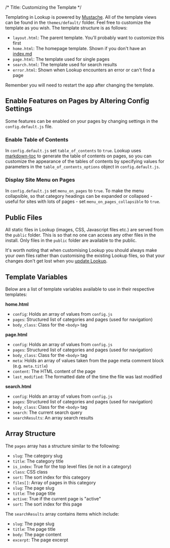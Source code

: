 /*
Title: Customizing the Template
*/

Templating in Lookup is powered by [Mustache](http://mustache.github.io). All of the template views can
be found in the `themes/default/` folder. Feel free to customize the template as you wish. The template structure
is as follows:

* `layout.html`: The parent template. You'll probably want to customize this first
* `home.html`: The homepage template. Shown if you don't have an [index.md](%base_url%/usage/custom-homepage)
* `page.html`: The template used for single pages
* `search.html`: The template used for search results
* `error.html`: Shown when Lookup encounters an error or can't find a page

Remember you will need to restart the app after changing the template.

## Enable Features on Pages by Altering Config Settings
Some features can be enabled on your pages by changing settings in the `config.default.js` file.

### Enable Table of Contents
In `config.default.js` set `table_of_contents` to `true`. Lookup uses [markdown-toc](https://github.com/jonschlinkert/markdown-toc) to generate the table of contents on pages, so you can customize the appearance of the tables of contents by specifying values for parameters in the `table_of_contents_options` object in `config.default.js`.

### Display Site Menu on Pages
In `config.default.js` set `menu_on_pages` to `true`. To make the menu collapsible, so that category headings can be expanded or collapsed - useful for sites with lots of pages - set `menu_on_pages_collapsible` to `true`.

## Public Files

All static files in Lookup (images, CSS, Javascript files etc.) are served from the `public` folder. This
is so that no one can access any other files in the install. Only files in the `public` folder are available
to the public.

It's worth noting that when customising Lookup you should always make your own files rather than customising
the existing Lookup files, so that your changes don't get lost when you
[update Lookup](%base_url%/updates/updating-lookup).

## Template Variables

Below are a list of template variables available to use in their respective templates:

**home.html**

* `config`: Holds an array of values from `config.js`
* `pages`: Structured list of categories and pages (used for navigation)
* `body_class`: Class for the `<body>` tag

**page.html**

* `config`: Holds an array of values from `config.js`
* `pages`: Structured list of categories and pages (used for navigation)
* `body_class`: Class for the `<body>` tag
* `meta`: Holds an array of values taken from the page meta comment block (e.g. `meta.title`)
* `content`: The HTML content of the page
* `last_modified`: The formatted date of the time the file was last modified

**search.html**

* `config`: Holds an array of values from `config.js`
* `pages`: Structured list of categories and pages (used for navigation)
* `body_class`: Class for the `<body>` tag
* `search`: The current search query
* `searchResults`: An array search results

## Array Structure

The `pages` array has a structure similar to the following:

* `slug`: The category slug
* `title`: The category title
* `is_index`: True for the top level files (ie not in a category)
* `class`: CSS class
* `sort`: The sort index for this category
* `files[]`: Array of pages in this category
* `slug`: The page slug
* `title`: The page title
* `active`: True if the current page is "active"
* `sort`: The sort index for this page

The `searchResults` array contains items which include:

* `slug`: The page slug
* `title`: The page title
* `body`: The page content
* `excerpt`: The page excerpt
